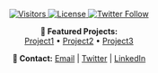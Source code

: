 <!-- 🎖️ Badges -->
<p align="center">
  <a href="https://github.com/MrAAQPy">
    <img src="https://visitor-badge.laobi.icu/badge?page_id=MrAAQPy" alt="Visitors" />
  </a>
  <a href="https://github.com/MrAAQPy/repo">
    <img src="https://img.shields.io/github/license/MrAAQPy/repo" alt="License" />
  </a>
  <a href="https://twitter.com/MrAAQPy">
    <img src="https://img.shields.io/twitter/follow/MrAAQPy?style=social" alt="Twitter Follow" />
  </a>
</p>

<!-- 🚀 Featured Projects -->
<p align="center">
  <b>🚀 Featured Projects:</b><br>
  <a href="https://github.com/MrAAQPy/Project1">Project1</a> • 
  <a href="https://github.com/MrAAQPy/Project2">Project2</a> • 
  <a href="https://github.com/MrAAQPy/Project3">Project3</a>
</p>

<!-- 💌 Contact -->
<p align="center">
  <b>💌 Contact:</b> 
  <a href="mailto:your-email@example.com">Email</a> | 
  <a href="https://twitter.com/MrAAQPy">Twitter</a> | 
  <a href="https://linkedin.com/in/YourLinkedIn">LinkedIn</a>
</p>
